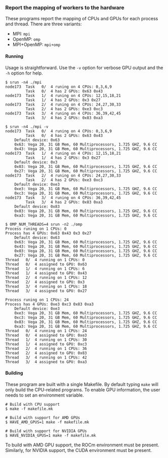 
### Report the mapping of workers to the hardware

These programs report the mapping of CPUs and GPUs for each process
and thread. There are three variants:

* MPI: `mpi`
* OpenMP: `omp`
* MPI+OpenMP: `mpi+omp`

#### Running

Usage is straightforward. Use the `-v` option for verbose GPU output and
the `-h` option for help.

```
$ srun -n4 ./mpi
node173  Task   0/  4 runing on 4 CPUs: 0,3,6,9
         Task   0/  4 has 2 GPUs: 0x63 0x43 
node173  Task   1/  4 runing on 4 CPUs: 12,15,18,21
         Task   1/  4 has 2 GPUs: 0x3 0x27 
node173  Task   2/  4 runing on 4 CPUs: 24,27,30,33
         Task   2/  4 has 2 GPUs: 0xe3 0xc3 
node173  Task   3/  4 runing on 4 CPUs: 36,39,42,45
         Task   3/  4 has 2 GPUs: 0x83 0xa3 
```

```
$ srun -n4 ./mpi -v
node173  Task   0/  4 runing on 4 CPUs: 0,3,6,9
         Task   0/  4 has 2 GPUs: 0x63 0x43 
	Default device: 0x63
	0x63: Vega 20, 31 GB Mem, 60 Multiprocessors, 1.725 GHZ, 9.6 CC
	0x43: Vega 20, 31 GB Mem, 60 Multiprocessors, 1.725 GHZ, 9.6 CC
node173  Task   1/  4 runing on 4 CPUs: 12,15,18,21
         Task   1/  4 has 2 GPUs: 0x3 0x27 
	Default device: 0x3
	0x03: Vega 20, 31 GB Mem, 60 Multiprocessors, 1.725 GHZ, 9.6 CC
	0x27: Vega 20, 31 GB Mem, 60 Multiprocessors, 1.725 GHZ, 9.6 CC
node173  Task   2/  4 runing on 4 CPUs: 24,27,30,33
         Task   2/  4 has 2 GPUs: 0xe3 0xc3 
	Default device: 0xe3
	0xe3: Vega 20, 31 GB Mem, 60 Multiprocessors, 1.725 GHZ, 9.6 CC
	0xc3: Vega 20, 31 GB Mem, 60 Multiprocessors, 1.725 GHZ, 9.6 CC
node173  Task   3/  4 runing on 4 CPUs: 36,39,42,45
         Task   3/  4 has 2 GPUs: 0x83 0xa3 
	Default device: 0x83
	0x83: Vega 20, 31 GB Mem, 60 Multiprocessors, 1.725 GHZ, 9.6 CC
	0xa3: Vega 20, 31 GB Mem, 60 Multiprocessors, 1.725 GHZ, 9.6 CC
```

```
$ OMP_NUM_THREADS=4 srun -n2 ./omp
Process runing on 1 CPUs: 0
Process has 4 GPUs: 0x63 0x43 0x3 0x27 
	Default device: 0x63
	0x63: Vega 20, 31 GB Mem, 60 Multiprocessors, 1.725 GHZ, 9.6 CC
	0x43: Vega 20, 31 GB Mem, 60 Multiprocessors, 1.725 GHZ, 9.6 CC
	0x03: Vega 20, 31 GB Mem, 60 Multiprocessors, 1.725 GHZ, 9.6 CC
	0x27: Vega 20, 31 GB Mem, 60 Multiprocessors, 1.725 GHZ, 9.6 CC
Thread   0/  4 running on 1 CPUs: 0
Thread   0/  4 assigned to GPU: 0x63
Thread   1/  4 running on 1 CPUs: 6
Thread   1/  4 assigned to GPU: 0x43
Thread   2/  4 running on 1 CPUs: 12
Thread   2/  4 assigned to GPU: 0x3
Thread   3/  4 running on 1 CPUs: 18
Thread   3/  4 assigned to GPU: 0x27

Process runing on 1 CPUs: 24
Process has 4 GPUs: 0xe3 0xc3 0x83 0xa3 
	Default device: 0xe3
	0xe3: Vega 20, 31 GB Mem, 60 Multiprocessors, 1.725 GHZ, 9.6 CC
	0xc3: Vega 20, 31 GB Mem, 60 Multiprocessors, 1.725 GHZ, 9.6 CC
	0x83: Vega 20, 31 GB Mem, 60 Multiprocessors, 1.725 GHZ, 9.6 CC
	0xa3: Vega 20, 31 GB Mem, 60 Multiprocessors, 1.725 GHZ, 9.6 CC
Thread   0/  4 running on 1 CPUs: 24
Thread   0/  4 assigned to GPU: 0xe3
Thread   1/  4 running on 1 CPUs: 30
Thread   1/  4 assigned to GPU: 0xc3
Thread   2/  4 running on 1 CPUs: 36
Thread   2/  4 assigned to GPU: 0x83
Thread   3/  4 running on 1 CPUs: 42
Thread   3/  4 assigned to GPU: 0xa3
```

#### Building

These program are built with a single Makefile. By default typing
`make` will only build the CPU-related programs. To enable GPU
information, the user needs to set an environment variable.

```
# Build with CPU support
$ make -f makefile.mk

# Build with support for AMD GPUs
$ HAVE_AMD_GPUS=1 make -f makefile.mk 

# Build with support for NVIDIA GPUs
$ HAVE_NVIDIA_GPUS=1 make -f makefile.mk
```

To build with AMD GPU support, the ROCm environment must be
present. Similarly, for NVIDIA support, the CUDA environment must be
present. 







